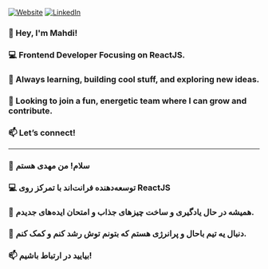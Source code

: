 
[![Website](https://img.shields.io/badge/-Website-4CAF50?style=flat&logo=internet-explorer&logoColor=white)](https://mahdihp.liara.run/)
[![LinkedIn](https://img.shields.io/badge/-LinkedIn-0077B5?style=flat&logo=linkedin&logoColor=white)](https://www.linkedin.com/in/mahdi-heydarpour)



### 👋 Hey, I'm Mahdi!
### 💻 Frontend Developer Focusing on ReactJS.
### 🚀 Always learning, building cool stuff, and exploring new ideas.
### 🎯 Looking to join a fun, energetic team where I can grow and contribute.

### 📫 Let’s connect! 


***





### 👋 سلام! من مهدی‌ هستم
### 💻 توسعه‌دهنده فرانت‌اند با تمرکز روی ReactJS
### 🚀 همیشه در حال یادگیری و ساخت چیزهای جذاب و امتحان ایده‌های جدیدم.
### 🎯 دنبال یه تیم باحال و پرانرژی هستم که بتونم توش رشد کنم و کمک کنم.

### 📫 بیایید در ارتباط باشیم!
